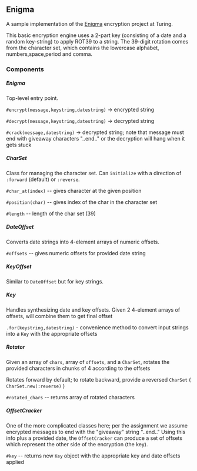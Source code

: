 ## Enigma

A sample implementation of the [Enigma](http://tutorials.jumpstartlab.com/projects/enigma.html) encryption project at Turing.

This basic encryption engine uses a 2-part key (consisting of a date and
a random key-string) to apply ROT39 to a string. The 39-digit rotation
comes from the character set, which contains the lowercase alphabet,
numbers,space,period and comma.


### Components

##### Enigma

Top-level entry point.

`#encrypt(message,keystring,datestring)` -> encrypted string

`#decrypt(message,keystring,datestring)` -> decrypted string

`#crack(message,datestring)` -> decrypted string; note that message must
end with giveaway characters "..end.." or the decryption will hang when
it gets stuck

##### CharSet

Class for managing the character set. Can `initialize` with a
direction of `:forward` (default) or `:reverse`.

`#char_at(index)` -- gives character at the given position

`#position(char)` -- gives index of the char in the character set

`#length` -- length of the char set (39)

##### DateOffset

Converts date strings into 4-element arrays of numeric offsets.

`#offsets` -- gives numeric offsets for provided date string

##### KeyOffset

Similar to `DateOffset` but for key strings.

##### Key

Handles synthesizing date and key offsets. Given 2 4-element arrays of
offsets, will combine them to get final offset

`.for(keystring,datestring)` - convenience method to convert input
strings into a `Key` with the appropriate offsets

##### Rotator

Given an array of `chars`, array of `offsets`, and a `CharSet`, rotates
the provided characters in chunks of 4 according to the offsets

Rotates forward by default; to rotate backward, provide a reversed
`CharSet` ( `CharSet.new(:reverse)` )

`#rotated_chars` -- returns array of rotated characters

##### OffsetCracker

One of the more complicated classes here; per the assignment we assume
encrypted messages to end with the "giveaway" string "..end.." Using
this info plus a provided date, the `OffsetCracker` can produce a set of
offsets which represent the other side of the encryption (the key).

`#key` -- returns new `Key` object with the appropriate key and date
offsets applied
